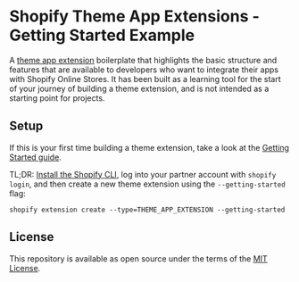 # Shopify Theme App Extensions - Getting Started Example

A [theme app extension](https://shopify.dev/apps/online-store/theme-app-extensions) boilerplate that highlights the basic structure and features that are available to developers who want to integrate their apps with Shopify Online Stores. It has been built as a learning tool for the start of your journey of building a theme extension, and is not intended as a starting point for projects.

## Setup

If this is your first time building a theme extension, take a look at the [Getting Started guide](https://shopify.dev/apps/online-store/theme-app-extensions/getting-started).


TL;DR: [Install the Shopify CLI](https://shopify-dev-staging.shopifycloud.com/apps/tools/cli/installation), log into your partner account with `shopify login`, and then create a new theme extension using the `--getting-started` flag:

```
shopify extension create --type=THEME_APP_EXTENSION --getting-started
```

## License

This repository is available as open source under the terms of the [MIT License](https://opensource.org/licenses/MIT).